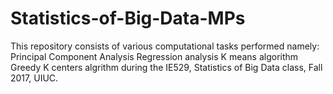 # Statistics-of-Big-Data-MPs
This repository consists of various computational tasks performed namely:
Principal Component Analysis
Regression analysis
K means algorithm
Greedy K centers algrithm
during the IE529, Statistics of Big Data class, Fall 2017, UIUC.

